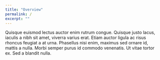 ```yaml
---
title: "Overview"
permalink: /
excerpt: ""
---
```


Quisque euismod lectus auctor enim rutrum congue. Quisque justo lacus, iaculis a nibh sit amet, viverra varius erat. Etiam auctor ligula ac risus rhoncus feugiat a at urna. Phasellus nisi enim, maximus sed ornare id, mattis a nulla. Morbi semper purus id commodo venenatis. Ut vitae tortor ex. Sed a blandit nulla.



<div id="mychart" style="width: 600px;height:400px;"></div>

<script type="text/javascript">
var myChart = echarts.init(document.getElementById('mychart'));

// Specify the configuration items and data for the chart
var option = {
title: {
    text: 'ECharts Example'
},
tooltip: {},
legend: {
    data: ['sales', 'others']
},
xAxis: {
    data: ['Shirts', 'Cardigans', 'Chiffons', 'Pants', 'Heels', 'Socks']
},
yAxis: {},
series: [
    {
    name: 'sales',
    type: 'bar',
    data: [5, 20, 36, 10, 10, 20]
    },
    {
    name: 'others',
    type: 'bar',
    data: [15, 2, 16, 20, 4, 12]
    }
]
};

// Display the chart using the configuration items and data just specified.
myChart.setOption(option);
</script>

